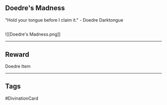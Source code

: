 ## Doedre's Madness
"Hold your tongue before I claim it." - Doedre Darktongue
## 
![[Doedre's Madness.png]]

---
## Reward
Doedre Item

---
## Tags
#DivinationCard